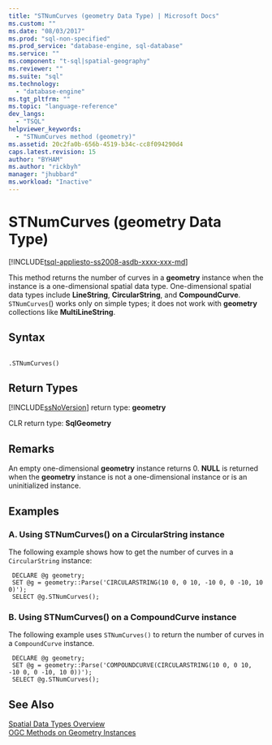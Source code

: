 ```yaml
---
title: "STNumCurves (geometry Data Type) | Microsoft Docs"
ms.custom: ""
ms.date: "08/03/2017"
ms.prod: "sql-non-specified"
ms.prod_service: "database-engine, sql-database"
ms.service: ""
ms.component: "t-sql|spatial-geography"
ms.reviewer: ""
ms.suite: "sql"
ms.technology: 
  - "database-engine"
ms.tgt_pltfrm: ""
ms.topic: "language-reference"
dev_langs: 
  - "TSQL"
helpviewer_keywords: 
  - "STNumCurves method (geometry)"
ms.assetid: 20c2fa0b-656b-4519-b34c-cc8f094290d4
caps.latest.revision: 15
author: "BYHAM"
ms.author: "rickbyh"
manager: "jhubbard"
ms.workload: "Inactive"
---
```

# STNumCurves (geometry Data Type)
[!INCLUDE[tsql-appliesto-ss2008-asdb-xxxx-xxx-md](../../includes/tsql-appliesto-ss2008-asdb-xxxx-xxx-md.md)]

This method returns the number of curves in a **geometry** instance when the instance is a one-dimensional spatial data type. One-dimensional spatial data types include **LineString**, **CircularString**, and **CompoundCurve**. `STNumCurves`() works only on simple types; it does not work with **geometry** collections like **MultiLineString**.
  
## Syntax  
  
```  
  
.STNumCurves()  
```  
  
## Return Types  
 [!INCLUDE[ssNoVersion](../../includes/ssnoversion-md.md)] return type: **geometry**  
  
 CLR return type: **SqlGeometry**  
  
## Remarks  
 An empty one-dimensional **geometry** instance returns 0. **NULL** is returned when the **geometry** instance is not a one-dimensional instance or is an uninitialized instance.  
  
## Examples  
  
### A. Using STNumCurves() on a CircularString instance  
 The following example shows how to get the number of curves in a `CircularString` instance:  
  
```
 DECLARE @g geometry;  
 SET @g = geometry::Parse('CIRCULARSTRING(10 0, 0 10, -10 0, 0 -10, 10 0)');  
 SELECT @g.STNumCurves();
 ```  
  
### B. Using STNumCurves() on a CompoundCurve instance  
 The following example uses `STNumCurves()` to return the number of curves in a `CompoundCurve` instance.  
  
```
 DECLARE @g geometry;  
 SET @g = geometry::Parse('COMPOUNDCURVE(CIRCULARSTRING(10 0, 0 10, -10 0, 0 -10, 10 0))');  
 SELECT @g.STNumCurves();
 ```  
  
## See Also  
 [Spatial Data Types Overview](../../relational-databases/spatial/spatial-data-types-overview.md)   
 [OGC Methods on Geometry Instances](../../t-sql/spatial-geometry/ogc-methods-on-geometry-instances.md)  
  
  

